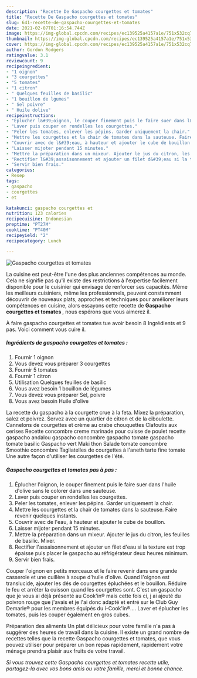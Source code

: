 ```yaml
---
description: "Recette De Gaspacho courgettes et tomates"
title: "Recette De Gaspacho courgettes et tomates"
slug: 641-recette-de-gaspacho-courgettes-et-tomates
date: 2021-02-07T01:16:54.744Z
image: https://img-global.cpcdn.com/recipes/ec139525a4157a1e/751x532cq70/gaspacho-courgettes-et-tomates-photo-principale-de-la-recette.jpg
thumbnail: https://img-global.cpcdn.com/recipes/ec139525a4157a1e/751x532cq70/gaspacho-courgettes-et-tomates-photo-principale-de-la-recette.jpg
cover: https://img-global.cpcdn.com/recipes/ec139525a4157a1e/751x532cq70/gaspacho-courgettes-et-tomates-photo-principale-de-la-recette.jpg
author: Gordon Rodgers
ratingvalue: 3.1
reviewcount: 9
recipeingredient:
- "1 oignon"
- "3 courgettes"
- "5 tomates"
- "1 citron"
- " Quelques feuilles de basilic"
- "1 bouillon de lgumes"
- " Sel poivre"
- " Huile dolive"
recipeinstructions:
- "Éplucher l&#39;oignon, le couper finement puis le faire suer dans l&#39;huile d&#39;olive sans le colorer dans une sauteuse."
- "Laver puis couper en rondelles les courgettes."
- "Peler les tomates, enlever les pépins. Garder uniquement la chair."
- "Mettre les courgettes et la chair de tomates dans la sauteuse. Faire revenir quelques instants."
- "Couvrir avec de l&#39;eau, à hauteur et ajouter le cube de bouillon."
- "Laisser mijoter pendant 15 minutes."
- "Mettre la préparation dans un mixeur. Ajouter le jus du citron, les feuilles de basilic. Mixer."
- "Rectifier l&#39;assaisonnement et ajouter un filet d&#39;eau si la texture est trop épaisse puis placer le gaspacho au réfrigérateur deux heures minimum."
- "Servir bien frais."
categories:
- Resep
tags:
- gaspacho
- courgettes
- et

katakunci: gaspacho courgettes et 
nutrition: 123 calories
recipecuisine: Indonesian
preptime: "PT27M"
cooktime: "PT40M"
recipeyield: "2"
recipecategory: Lunch

---
```



![Gaspacho courgettes et tomates](https://img-global.cpcdn.com/recipes/ec139525a4157a1e/751x532cq70/gaspacho-courgettes-et-tomates-photo-principale-de-la-recette.jpg)

La cuisine est peut-être l'une des plus anciennes compétences au monde. Cela ne signifie pas qu'il existe des restrictions à l'expertise facilement disponible pour le cuisinier qui envisage de renforcer ses capacités. Même les meilleurs cuisiniers, même les professionnels, peuvent constamment découvrir de nouveaux plats, approches et techniques pour améliorer leurs compétences en cuisine, alors essayons cette recette de <strong> Gaspacho courgettes et tomates </strong>, nous espérons que vous aimerez il.

<!--inarticleads1-->

À faire gaspacho courgettes et tomates tue avoir besoin 8 Ingrédients et 9 pas. Voici comment vous cuire il.

##### Ingrédients de gaspacho courgettes et tomates :

1. Fournir 1 oignon
1. Vous devez vous préparer 3 courgettes
1. Fournir 5 tomates
1. Fournir 1 citron
1. Utilisation  Quelques feuilles de basilic
1. Vous avez besoin 1 bouillon de légumes
1. Vous devez vous préparer  Sel, poivre
1. Vous avez besoin  Huile d&#39;olive


La recette du gaspacho à la courgette crue à la feta. Mixez la préparation, salez et poivrez. Servez avec un quartier de citron et de la ciboulette. Cannelons de courgettes et crème au crabe chouquettes Clafoutis aux cerises Recette concombre creme marinade pour cuisse de poulet recette gaspacho andalou gaspacho concombre gaspacho tomate gaspacho tomate basilic Gaspacho vert Maki thon Salade tomate concombre Smoothie concombre Tagliatelles de courgettes à l&#39;aneth tarte fine tomate Une autre façon d&#39;utiliser les courgettes de l&#39;été. 

<!--inarticleads2-->

##### Gaspacho courgettes et tomates pas à pas :

1. Éplucher l&#39;oignon, le couper finement puis le faire suer dans l&#39;huile d&#39;olive sans le colorer dans une sauteuse.
1. Laver puis couper en rondelles les courgettes.
1. Peler les tomates, enlever les pépins. Garder uniquement la chair.
1. Mettre les courgettes et la chair de tomates dans la sauteuse. Faire revenir quelques instants.
1. Couvrir avec de l&#39;eau, à hauteur et ajouter le cube de bouillon.
1. Laisser mijoter pendant 15 minutes.
1. Mettre la préparation dans un mixeur. Ajouter le jus du citron, les feuilles de basilic. Mixer.
1. Rectifier l&#39;assaisonnement et ajouter un filet d&#39;eau si la texture est trop épaisse puis placer le gaspacho au réfrigérateur deux heures minimum.
1. Servir bien frais.


Couper l&#39;oignon en petits morceaux et le faire revenir dans une grande casserole et une cuillère à soupe d&#39;huile d&#39;olive. Quand l&#39;oignon est translucide, ajouter les dés de courgettes épluchées et le bouillon. Réduire le feu et arrêter la cuisson quand les courgettes sont. C&#39;est un gaspacho que je vous ai déjà présenté au Cook&#39;in® mais cette fois ci, j ai ajouté du poivron rouge que j&#39;avais et je l&#39;ai donc adapté et entré sur le Club Guy Demarle® pour les membres équipés du i-Cook&#39;in®…. Laver et éplucher les tomates, puis les couper également en gros cubes. 

<!--inarticleads1-->

<p>
Préparation des aliments Un plat délicieux pour votre famille n'a pas à suggérer des heures de travail dans la cuisine. Il existe un grand nombre de recettes telles que la recette Gaspacho courgettes et tomates, que vous pouvez utiliser pour préparer un bon repas rapidement, rapidement votre ménage prendra plaisir aux fruits de votre travail.
</p>

<p>
<i>Si vous trouvez cette Gaspacho courgettes et tomates recette utile, partagez-la avec vos bons amis ou votre famille, merci et bonne chance.</i>
</p>

